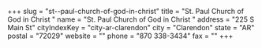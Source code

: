 +++
slug = "st--paul-church-of-god-in-christ"
title = "St. Paul Church of God in Christ "
name = "St. Paul Church of God in Christ "
address = "225 S Main St"
cityIndexKey = "city-ar-clarendon"
city = "Clarendon"
state = "AR"
postal = "72029"
website = ""
phone = "870 338-3434"
fax = ""
+++
